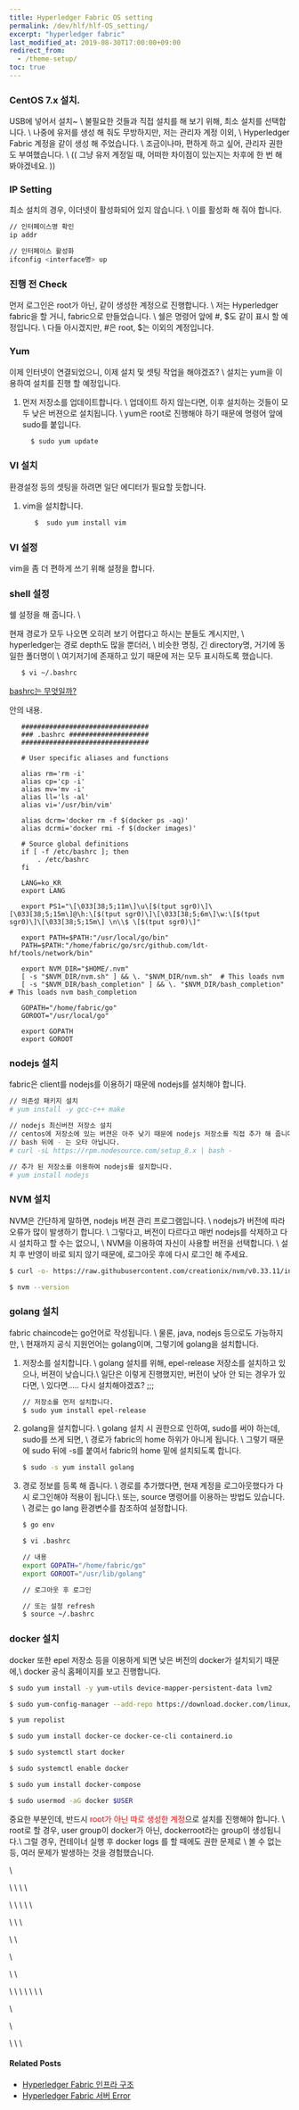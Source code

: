 ```yaml
---
title: Hyperledger Fabric OS setting
permalink: /dev/hlf/hlf-OS_setting/
excerpt: "hyperledger fabric"
last_modified_at: 2019-08-30T17:00:00+09:00
redirect_from:
  - /theme-setup/
toc: true
---
```


### CentOS 7.x 설치.
USB에 넣어서 설치~ \\
불필요한 것들과 직접 설치를 해 보기 위해, 최소 설치를 선택합니다. \\
나중에 유저를 생성 해 줘도 무방하지만, 저는 관리자 계정 이외, \\
Hyperledger Fabric 계정을 같이 생성 해 주었습니다. \\
조금이나마, 편하게 하고 싶어, 관리자 권한도 부여했습니다. \\
(( 그냥 유저 계정일 때, 어떠한 차이점이 있는지는 차후에 한 번 해 봐야겠네요. ))

### IP Setting 
   최소 설치의 경우, 이더넷이 활성화되어 있지 않습니다. \\
   이를 활성화 해 줘야 합니다.

   ``` bash 
   // 인터페이스명 확인
   ip addr 

   // 인터페이스 활성화
   ifconfig <interface명> up
   ```

### 진행 전 Check 
먼저 로그인은 root가 아닌, 같이 생성한 계정으로 진행합니다. \\
저는 Hyperledger fabric을 할 거니, fabric으로 만들었습니다. \\
쉘은 명령어 앞에 #, $도 같이 표시 할 예정입니다. \\
다들 아시겠지만, #은 root, $는 이외의 계정입니다.



### Yum
이제 인터넷이 연결되었으니, 이제 설치 및 셋팅 작업을 해야겠죠? \\
설치는 yum을 이용하여 설치를 진행 할 예정입니다.

1. 먼저 저장소를 업데이트합니다. \\
   업데이트 하지 않는다면, 이후 설치하는 것들이 모두 낮은 버젼으로 설치됩니다. \\
   yum은 root로 진행해야 하기 때문에 명령어 앞에 sudo를 붙입니다.

   ```bash
     $ sudo yum update
   ```

### VI 설치
환경설정 등의 셋팅을 하려면 일단 에디터가 필요할 듯합니다.

1. vim을 설치합니다.

   ```bash
      $  sudo yum install vim
   ```

### VI 설정
vim을 좀 더 편하게 쓰기 위해 설정을 합니다.

### shell 설정
쉘 설정을 해 줍니다. \\

현재 경로가 모두 나오면 오히려 보기 어렵다고 하시는 분들도 계시지만, \\
hyperledger는 경로 depth도 많을 뿐더러, \\
비슷한 명칭, 긴 directory명, 거기에 동일한 폴더명이 \\
여기저기에 존재하고 있기 때문에 저는 모두 표시하도록 했습니다.

   ```bash
      $ vi ~/.bashrc
   ```

   [bashrc는 무엇일까?](http://)

안의 내용.

   ```vim
      ################################
      ### .bashrc ####################
      ################################

      # User specific aliases and functions

      alias rm='rm -i'
      alias cp='cp -i'
      alias mv='mv -i'
      alias ll='ls -al'
      alias vi='/usr/bin/vim'

      alias dcrm='docker rm -f $(docker ps -aq)'
      alias dcrmi='docker rmi -f $(docker images)'

      # Source global definitions
      if [ -f /etc/bashrc ]; then
          . /etc/bashrc
      fi

      LANG=ko_KR
      export LANG

      export PS1="\[\033[38;5;11m\]\u\[$(tput sgr0)\]\[\033[38;5;15m\]@\h:\[$(tput sgr0)\]\[\033[38;5;6m\]\w:\[$(tput sgr0)\]\[\033[38;5;15m\] \n\\$ \[$(tput sgr0)\]"

      export PATH=$PATH:"/usr/local/go/bin"
      PATH=$PATH:"/home/fabric/go/src/github.com/ldt-hf/tools/network/bin"

      export NVM_DIR="$HOME/.nvm"
      [ -s "$NVM_DIR/nvm.sh" ] && \. "$NVM_DIR/nvm.sh"  # This loads nvm
      [ -s "$NVM_DIR/bash_completion" ] && \. "$NVM_DIR/bash_completion"  # This loads nvm bash_completion

      GOPATH="/home/fabric/go"
      GOROOT="/usr/local/go"

      export GOPATH
      export GOROOT
   ```

### nodejs 설치
fabric은 client를 nodejs를 이용하기 때문에 nodejs를 설치해야 합니다.

```bash
// 의존성 패키지 설치
# yum install -y gcc-c++ make     

// nodejs 최신버전 저장소 설치
// centos에 저장소에 있는 버젼은 아주 낮기 때문에 nodejs 저장소를 직접 추가 해 줍니다.
// bash 뒤에 - 는 오타 아닙니다. 
# curl -sL https://rpm.nodesource.com/setup_8.x | bash -

// 추가 된 저장소를 이용하여 nodejs를 설치합니다.
# yum install nodejs
```

### NVM 설치
NVM은 간단하게 말하면, nodejs 버젼 관리 프로그램입니다. \\
nodejs가 버전에 따라 오류가 많이 발생하기 합니다. \\
그렇다고, 버전이 다르다고 매번 nodejs를 삭제하고 다시 설치하고 할 수는 없으니, \\
NVM을 이용하여 자신이 사용할 버전을 선택합니다. \\
설치 후 반영이 바로 되지 않기 때문에, 로그아웃 후에 다시 로그인 해 주세요. 

```bash
$ curl -o- https://raw.githubusercontent.com/creationix/nvm/v0.33.11/install.sh | bash

$ nvm --version
```

### golang 설치
fabric chaincode는 go언어로 작성됩니다. \\
물론, java, nodejs 등으로도 가능하지만, \\
현재까지 공식 지원언어는 golang이며, 그렇기에 golang을 설치합니다.

1. 저장소를 설치합니다. \\
  golang 설치를 위해, epel-release 저장소를 설치하고 있으나, 버젼이 낮습니다.\\
  일단은 이렇게 진행했지만, 버전이 낮아 안 되는 경우가 있다면, \\
  있다면..... 다시 설치해야겠죠? ;;;

   ```bash
   // 저장소를 먼저 설치합니다.
   $ sudo yum install epel-release
   ```
2. golang을 설치합니다. \\
   golang 설치 시 권한으로 인하여, sudo를 써야 하는데, sudo를 쓰게 되면, \\
   경로가 fabric의 home 하위가 아니게 됩니다. \\
   그렇기 때문에 sudo 뒤에 -s를 붙여서 fabric의 home 밑에 설치되도록 합니다.

   ```bash
   $ sudo -s yum install golang
   ```

3. 경로 정보를 등록 해 줍니다. \\
   경로를 추가했다면, 현재 계정을 로그아웃했다가 다시 로그인해야 적용이 됩니다.\\
   또는, source 명령어를 이용하는 방법도 있습니다. \\
   경로는 go lang 환경변수를 참조하여 설정합니다.

   ```bash
   $ go env
   
   $ vi .bashrc
   
   // 내용
   export GOPATH="/home/fabric/go"
   export GOROOT="/usr/lib/golang"

   // 로그아웃 후 로그인

   // 또는 설정 refresh
   $ source ~/.bashrc
   ```

### docker 설치
docker 또한 epel 저장소 등을 이용하게 되면 낮은 버전의 docker가 설치되기 때문에,\\
docker 공식 홈페이지를 보고 진행합니다.

```bash
$ sudo yum install -y yum-utils device-mapper-persistent-data lvm2

$ sudo yum-config-manager --add-repo https://download.docker.com/linux/centos/docker-ce.repo

$ yum repolist

$ sudo yum install docker-ce docker-ce-cli containerd.io

$ sudo systemctl start docker

$ sudo systemctl enable docker

$ sudo yum install docker-compose

$ sudo usermod -aG docker $USER
```

중요한 부분인데, 반드시 <span style="color:red">root가 아닌 따로 생성한 계정</span>으로 설치를 진행해야 합니다. \\
root로 할 경우, user group이 docker가 아닌, dockerroot라는 group이 생성됩니다.\\
그럴 경우, 컨테이너 실행 후 docker logs 를 할 때에도 권한 문제로 \\
볼 수 없는 등, 여러 문제가 발생하는 것을 경험했습니다. 




\\<!-- ###   -->

\\<!-- tar -xvzf go1.12.7.linux-amd64.tar.gz  -->
\\<!--   mv go /usr/local  -->
\\<!--   cd /usr/local/  -->
\\<!--   ln -s apache-tomcat-8.0.53 tomcat  -->

\\<!-- # 권한  -->
\\<!-- 해당 폴더에 접근하고 싶다면?   -->
\\<!-- cd 폴더명을 쓸텐데, r 이면 될 듯하지만..  -->
\\<!-- x 권한이 있어야 함.  -->
\\<!-- 해당 폴더에서 ls를 하려면 r 이 필요한것.  -->

\\<!-- # root  -->
\\<!-- # sudo 권한을 부여 해 주기 위함.  -->
\\<!-- chmod u+w /etc/sudoers  -->

\\<!-- # 모든 유저에서 권한 부여  -->
\\<!-- %wheel        ALL=(ALL)       NOPASSWD: ALL  -->

\\<!-- :::: 이거 sudo 안 됨. 어디서 된다는거지? ㅡㅡ;;; 계속 sudo 요구.  -->



\\<!-- yo 설치  -->
\\<!-- :  -->

\\<!-- fabric@localhost:~/go/src/github.com/ldt-hf:   -->
\\<!-- $ yo express-no-stress ldt-api  -->
\\<!-- ? App description [My cool app] hlf client for ldt  -->
\\<!-- ? API Root [/api/v1]   -->
\\<!-- ? Version [1.0.0]   -->
\\<!-- ? OpenAPI spec version Swagger 2  -->
\\<!-- ? Linter Airbnb  -->

\\<!-- 이렇게 선택 설치.  -->


\\<!-- API를 만들어야 하는데....  -->


\\<!-- 유저 등록.  -->
\\<!-- 유저마다의 매일 거래 정보 등록  -->
\\<!-- 유저마다의 거래 정보 조회. 이렇게 하면 되나?  -->

#### Related Posts
* [Hyperledger Fabric 인프라 구조](http://127.0.0.1:4000/dev/hlf/hlf-concept)
* [Hyperledger Fabric 서버 Error](http://127.0.0.1:4000/dev/hlf/hlf-error)
